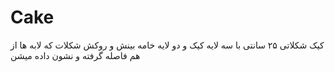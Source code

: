 # Cake
کیک شکلاتی ۲۵ سانتی با سه لایه کیک و دو لایه خامه بینش و روکش شکلات که لابه ها از هم فاصله گرفته و نشون داده میشن
